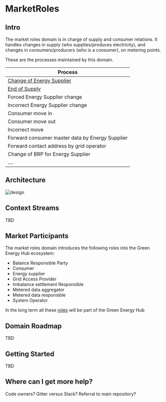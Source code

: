 # MarketRoles

## Intro

The market roles domain is in charge of supply and consumer relations.
It handles changes in supply (who supplies/produces electricity),
and changes in consumers/producers (who is a consumer), on metering points.

These are the processes maintained by this domain.

| Process                                                                             |
| ----------------------------------------------------------------------------------- |
| [Change of Energy Supplier](.\docs\business-processes\change-of-energy-supplier.md) |
| [End of Supply](.\docs\business-processes\end-of-supply.md)                         |
| Forced Energy Supplier change                                                       |
| Incorrect Energy Supplier change                                                    |
| Consumer move in                                                                    |
| Consumer move out                                                                   |
| Incorrect move                                                                      |
| Forward consumer master data by Energy Supplier                                     |
| Forward contact address by grid operator                                            |
| Change of BRP for Energy Supplier                                                   |
| ....                                                                                |

## Architecture

![design](ARCHITECTURE.png)

## Context Streams

TBD

## Market Participants

The market roles domain introduces the following roles into the Green Energy Hub ecosystem:

- Balance Responsible Party
- Consumer
- Energy supplier
- Grid Access Provider
- Imbalance settlement Responsible
- Metered data aggregator
- Metered data responsible
- System Operator

In the long term all these [roles](https://github.com/Energinet-DataHub/green-energy-hub/docs/dictionary-and-concepts/dictionary-market-participants.md) will be part of the Green Energy Hub

## Domain Roadmap

TBD

## Getting Started

TBD

## Where can I get more help?

Code owners? Gitter versus Slack? Referral to main repository?
